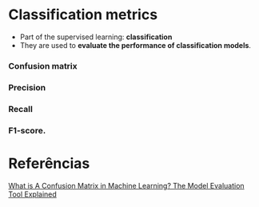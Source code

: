 # Classification metrics 

- Part of the supervised learning: **classification**
- They are used to **evaluate the performance of classification models**.

### Confusion matrix
### Precision
### Recall
### F1-score.

# Referências

[What is A Confusion Matrix in Machine Learning? The Model Evaluation Tool Explained](https://www.datacamp.com/tutorial/what-is-a-confusion-matrix-in-machine-learning)